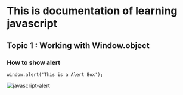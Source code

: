 # This is documentation of learning javascript
## Topic 1 : Working with Window.object
### How to show alert 

```
window.alert('This is a Alert Box');
```

![javascript-alert](https://user-images.githubusercontent.com/95154217/143727788-5c301bf9-0ef2-4506-92e9-3dbe44f636c9.png)
